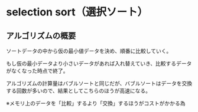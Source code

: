 # selection sort（選択ソート）

## アルゴリズムの概要

ソートデータの中から仮の最小値データを決め、順番に比較していく。

もし仮の最小データより小さいデータがあれば入れ替えていき、比較するデータがなくなった時点で終了。

アルゴリズムの計算量はバブルソートと同じだが、バブルソートはデータを交換する回数が多いので、結果としてこちらのほうが高速になる。

※メモリ上のデータを「比較」するより「交換」するほうがコストがかかる為
